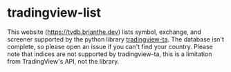 # tradingview-list
This website (https://tvdb.brianthe.dev) lists symbol, exchange, and screener supported by the python library [tradingview-ta](https://github.com/brian-the-dev/python-tradingview-ta). The database isn't complete, so please open an issue if you can't find your country. Please note that indices are not supported by tradingview-ta, this is a limitation from TradingView's API, not the library.
